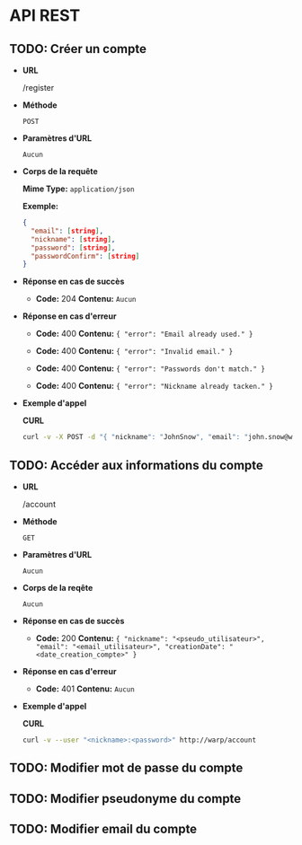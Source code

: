 # API REST

## TODO: Créer un compte

* **URL**

  /register

* **Méthode**

  `POST`

* **Paramètres d'URL**

  `Aucun`

* **Corps de la requête**

	**Mime Type:** `application/json`

  **Exemple:**
  
  ```json
  {
    "email": [string],
    "nickname": [string],
    "password": [string],
    "passwordConfirm": [string]
  }
  ```

* **Réponse en cas de succès**

  * **Code:** 204
    **Contenu:** `Aucun`

* **Réponse en cas d'erreur**

  * **Code:** 400
    **Contenu:** `{ "error": "Email already used." }`

  * **Code:** 400
    **Contenu:** `{ "error": "Invalid email." }`

  * **Code:** 400
    **Contenu:** `{ "error": "Passwords don't match." }`

  * **Code:** 400
    **Contenu:** `{ "error": "Nickname already tacken." }`

* **Exemple d'appel**

  **CURL**
  
  ```bash
  curl -v -X POST -d "{ "nickname": "JohnSnow", "email": "john.snow@winterfell.com", "password": "Winter is coming", "passwordConfirm": "Winter is coming" }" http://warp/register
  ```

## TODO: Accéder aux informations du compte

* **URL**

  /account

* **Méthode**

  `GET`

* **Paramètres d'URL**
  
  `Aucun`

* **Corps de la reqête**

  `Aucun`

* **Réponse en cas de succès**

  * **Code:** 200
    **Contenu:** `{ "nickname": "<pseudo_utilisateur>", "email": "<email_utilisateur>", "creationDate": "<date_creation_compte>" }`

* **Réponse en cas d'erreur**

  * **Code:** 401
    **Contenu:** `Aucun`

* **Exemple d'appel**

  **CURL**
  
  ```bash
  curl -v --user "<nickname>:<password>" http://warp/account
  ```

## TODO: Modifier mot de passe du compte
## TODO: Modifier pseudonyme du compte
## TODO: Modifier email du compte

